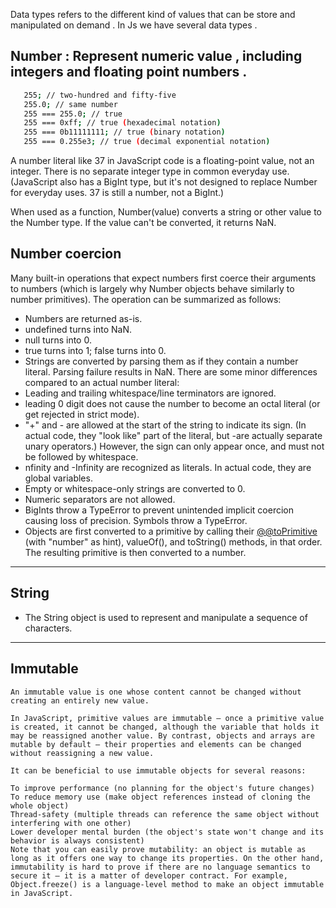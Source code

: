 <!-- Bare Minimum Front end Concepts -->

Data types refers to the different kind of values that can be store and manipulated on demand . In Js we have several data types .

## Number : Represent numeric value , including integers and floating point numbers .

```bash
   255; // two-hundred and fifty-five
   255.0; // same number
   255 === 255.0; // true
   255 === 0xff; // true (hexadecimal notation)
   255 === 0b11111111; // true (binary notation)
   255 === 0.255e3; // true (decimal exponential notation)
```

A number literal like 37 in JavaScript code is a floating-point value, not an integer. There is no separate integer type in common everyday use. (JavaScript also has a BigInt type, but it's not designed to replace Number for everyday uses. 37 is still a number, not a BigInt.)

When used as a function, Number(value) converts a string or other value to the Number type. If the value can't be converted, it returns NaN.

## Number coercion

Many built-in operations that expect numbers first coerce their arguments to numbers (which is largely why Number objects behave similarly to number primitives). The operation can be summarized as follows:

- Numbers are returned as-is.
- undefined turns into NaN.
- null turns into 0.
- true turns into 1; false turns into 0.
- Strings are converted by parsing them as if they contain a number literal. Parsing failure results in NaN. There are some minor differences compared to an actual number literal:
- Leading and trailing whitespace/line terminators are ignored.
- leading 0 digit does not cause the number to become an octal literal (or get rejected in strict mode).
- "+" and - are allowed at the start of the string to indicate its sign. (In actual code, they "look like" part of the literal, but -are actually separate unary operators.) However, the sign can only appear once, and must not be followed by whitespace.
- nfinity and -Infinity are recognized as literals. In actual code, they are global variables.
- Empty or whitespace-only strings are converted to 0.
- Numeric separators are not allowed.
- BigInts throw a TypeError to prevent unintended implicit coercion causing loss of precision.
  Symbols throw a TypeError.
- Objects are first converted to a primitive by calling their [@@toPrimitive]() (with "number" as hint), valueOf(), and toString() methods, in that order. The resulting primitive is then converted to a number.

---

## String

- The String object is used to represent and manipulate a sequence of characters.

---

## Immutable

    An immutable value is one whose content cannot be changed without creating an entirely new value.

    In JavaScript, primitive values are immutable — once a primitive value is created, it cannot be changed, although the variable that holds it may be reassigned another value. By contrast, objects and arrays are mutable by default — their properties and elements can be changed without reassigning a new value.

    It can be beneficial to use immutable objects for several reasons:

    To improve performance (no planning for the object's future changes)
    To reduce memory use (make object references instead of cloning the whole object)
    Thread-safety (multiple threads can reference the same object without interfering with one other)
    Lower developer mental burden (the object's state won't change and its behavior is always consistent)
    Note that you can easily prove mutability: an object is mutable as long as it offers one way to change its properties. On the other hand, immutability is hard to prove if there are no language semantics to secure it — it is a matter of developer contract. For example, Object.freeze() is a language-level method to make an object immutable in JavaScript.
